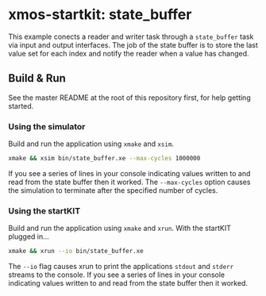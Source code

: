 # xmos-startkit: state_buffer

This example conects a reader and writer task through a `state_buffer` task via
input and output interfaces. The job of the state buffer is to store the last
value set for each index and notify the reader when a value has changed.

## Build & Run

See the master README at the root of this repository first, for help getting
started.

### Using the simulator

Build and run the application using `xmake` and `xsim`.

```sh
xmake && xsim bin/state_buffer.xe --max-cycles 1000000
```

If you see a series of lines in your console indicating values written to and
read from the state buffer then it worked. The `--max-cycles` option causes the
simulation to terminate after the specified number of cycles.

### Using the startKIT

Build and run the application using `xmake` and `xrun`. With the startKIT
plugged in...

```sh
xmake && xrun --io bin/state_buffer.xe
```

The `--io` flag causes xrun to print the applications `stdout` and `stderr`
streams to the console. If you see a series of lines in your console indicating
values written to and read from the state buffer then it worked.
